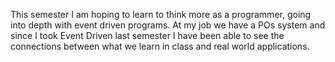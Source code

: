 This semester I am hoping to learn to think more as a programmer, going into depth with event driven programs. At my job we have a POs system and since I took Event Driven last semester I have been able to see the connections between what we learn in class and real world applications.
